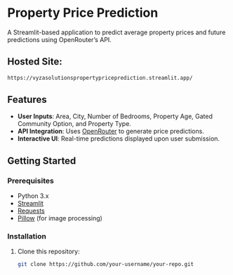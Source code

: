 
# Property Price Prediction

A Streamlit-based application to predict average property prices and future predictions using OpenRouter’s API.
## Hosted Site:
```bash
https://vyzasolutionspropertypriceprediction.streamlit.app/
```

## Features

- **User Inputs**: Area, City, Number of Bedrooms, Property Age, Gated Community Option, and Property Type.  
- **API Integration**: Uses [OpenRouter](https://openrouter.ai) to generate price predictions.
- **Interactive UI**: Real-time predictions displayed upon user submission.

## Getting Started

### Prerequisites

- Python 3.x
- [Streamlit](https://streamlit.io/)
- [Requests](https://pypi.org/project/requests/)
- [Pillow](https://pypi.org/project/Pillow/) (for image processing)

### Installation

1. Clone this repository:
   ```bash
   git clone https://github.com/your-username/your-repo.git
